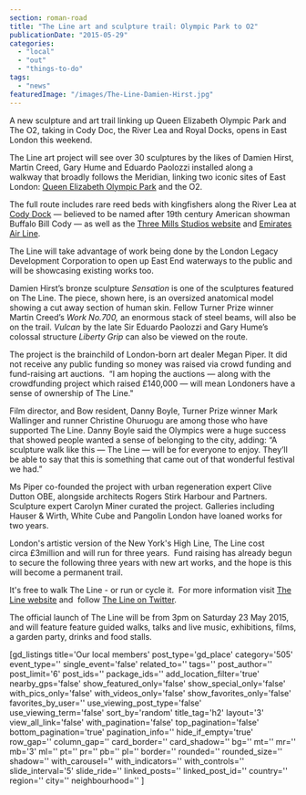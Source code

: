 ```yaml
---
section: roman-road
title: "The Line art and sculpture trail: Olympic Park to O2"
publicationDate: "2015-05-29"
categories: 
  - "local"
  - "out"
  - "things-to-do"
tags: 
  - "news"
featuredImage: "/images/The-Line-Damien-Hirst.jpg"
---
```


A new sculpture and art trail linking up Queen Elizabeth Olympic Park and The O2, taking in Cody Doc, the River Lea and Royal Docks, opens in East London this weekend.

The Line art project will see over 30 sculptures by the likes of Damien Hirst, Martin Creed, Gary Hume and Eduardo Paolozzi installed along a walkway that broadly follows the Meridian, linking two iconic sites of East London: [Queen Elizabeth Olympic Park](https://queenelizabetholympicpark.co.uk/) and the O2.

The full route includes rare reed beds with kingfishers along the River Lea at [Cody Dock](https://www.facebook.com/CodyDock) — believed to be named after 19th century American showman Buffalo Bill Cody — as well as the [Three Mills Studios website](https://www.google.co.uk/url?sa=t&rct=j&q=&esrc=s&source=web&cd=1&cad=rja&uact=8&ved=0CCQQFjAA&url=http%3A%2F%2Fwww.3mills.com%2F&ei=ZXJbVbuuDsiPU8q_gZAM&usg=AFQjCNHBSQ5L7GxlqakJtGwC9SxCoVgkUg&sig2=pAGgYAFmBMHf234MqQaAww) and [Emirates Air Line](https://www.emiratesairline.co.uk/).

The Line will take advantage of work being done by the London Legacy Development Corporation to open up East End waterways to the public and will be showcasing existing works too.

Damien Hirst’s bronze sculpture _Sensation_ is one of the sculptures featured on The Line. The piece, shown here, is an oversized anatomical model showing a cut away section of human skin. Fellow Turner Prize winner Martin Creed’s _Work No.700,_ an enormous stack of steel beams, will also be on the trail. _Vulcan_ by the late Sir Eduardo Paolozzi and Gary Hume’s colossal structure _Liberty Grip_ can also be viewed on the route.

The project is the brainchild of London-born art dealer Megan Piper. It did not receive any public funding so money was raised via crowd funding and fund-raising art auctions.  “I am hoping the auctions — along with the crowdfunding project which raised £140,000 — will mean Londoners have a sense of ownership of The Line."

Film director, and Bow resident, Danny Boyle, Turner Prize winner Mark Wallinger and runner Christine Ohuruogu are among those who have supported The Line. Danny Boyle said the Olympics were a huge success that showed people wanted a sense of belonging to the city, adding: “A sculpture walk like this — The Line — will be for everyone to enjoy. They’ll be able to say that this is something that came out of that wonderful festival we had.”

Ms Piper co-founded the project with urban regeneration expert Clive Dutton OBE, alongside architects Rogers Stirk Harbour and Partners. Sculpture expert Carolyn Miner curated the project. Galleries including Hauser & Wirth, White Cube and Pangolin London have loaned works for two years.

London's artistic version of the New York's High Line, The Line cost circa £3million and will run for three years.  Fund raising has already begun to secure the following three years with new art works, and the hope is this will become a permanent trail.

It's free to walk The Line - or run or cycle it.  For more information visit [The Line website](https://the-line.org/) and  follow [The Line on Twitter](https://twitter.com/TheLineLondon).

The official launch of The Line will be from 3pm on Saturday 23 May 2015, and will feature feature guided walks, talks and live music, exhibitions, films, a garden party, drinks and food stalls.

\[gd\_listings title='Our local members' post\_type='gd\_place' category='505' event\_type='' single\_event='false' related\_to='' tags='' post\_author='' post\_limit='6' post\_ids='' package\_ids='' add\_location\_filter='true' nearby\_gps='false' show\_featured\_only='false' show\_special\_only='false' with\_pics\_only='false' with\_videos\_only='false' show\_favorites\_only='false' favorites\_by\_user='' use\_viewing\_post\_type='false' use\_viewing\_term='false' sort\_by='random' title\_tag='h2' layout='3' view\_all\_link='false' with\_pagination='false' top\_pagination='false' bottom\_pagination='true' pagination\_info='' hide\_if\_empty='true' row\_gap='' column\_gap='' card\_border='' card\_shadow='' bg='' mt='' mr='' mb='3' ml='' pt='' pr='' pb='' pl='' border='' rounded='' rounded\_size='' shadow='' with\_carousel='' with\_indicators='' with\_controls='' slide\_interval='5' slide\_ride='' linked\_posts='' linked\_post\_id='' country='' region='' city='' neighbourhood='' \]
